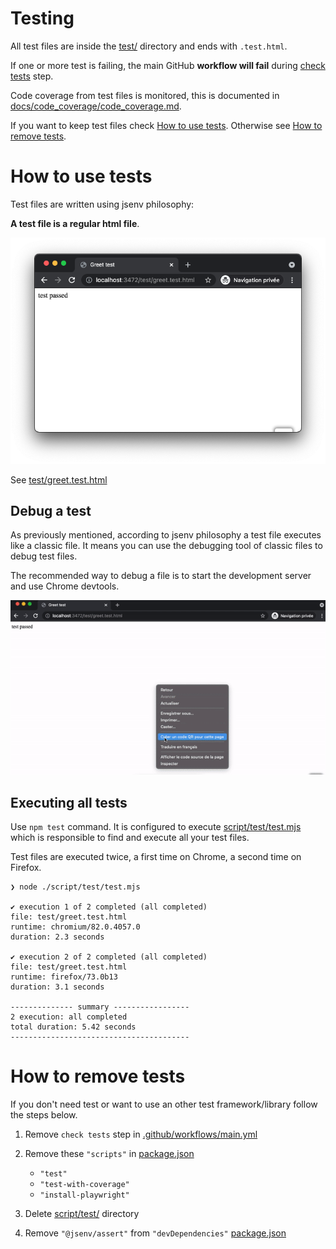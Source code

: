 <!-- https://github.com/github/docs/blob/main/tests/README.md -->

# Testing

All test files are inside the [test/](./test/) directory and ends with `.test.html`.

If one or more test is failing, the main GitHub **workflow will fail** during [check tests](../../.github/workflows/main.yml#L44) step.

Code coverage from test files is monitored, this is documented in [docs/code_coverage/code_coverage.md](../code_coverage/code_coverage.md#code-coverage).

If you want to keep test files check [How to use tests](#How-to-use-tests). Otherwise see [How to remove tests](#How-to-remove-tests).

# How to use tests

Test files are written using jsenv philosophy:

**A test file is a regular html file**.

![stuff](./greet_test_chrome.png)

See [test/greet.test.html](../../test/greet.test.html)

## Debug a test

As previously mentioned, according to jsenv philosophy a test file executes like a classic file. It means you can use the debugging tool of classic files to debug test files.

The recommended way to debug a file is to start the development server and use Chrome devtools.

![Screencast test with chrome devtools](./test_chrome_devtools.gif)

## Executing all tests

Use `npm test` command. It is configured to execute [script/test/test.mjs](../../script/test/test.mjs) which is responsible to find and execute all your test files.

Test files are executed twice, a first time on Chrome, a second time on Firefox.

```console
❯ node ./script/test/test.mjs

✔ execution 1 of 2 completed (all completed)
file: test/greet.test.html
runtime: chromium/82.0.4057.0
duration: 2.3 seconds

✔ execution 2 of 2 completed (all completed)
file: test/greet.test.html
runtime: firefox/73.0b13
duration: 3.1 seconds

-------------- summary -----------------
2 execution: all completed
total duration: 5.42 seconds
----------------------------------------
```

# How to remove tests

If you don't need test or want to use an other test framework/library follow the steps below.

1. Remove `check tests` step in [.github/workflows/main.yml](../../.github/workflows/main.yml#L44)
2. Remove these `"scripts"` in [package.json](../../package.json#L24)

   - `"test"`
   - `"test-with-coverage"`
   - `"install-playwright"`

3. Delete [script/test/](../../script/test/) directory
4. Remove `"@jsenv/assert"` from `"devDependencies"` [package.json](../../package.json#L47)

